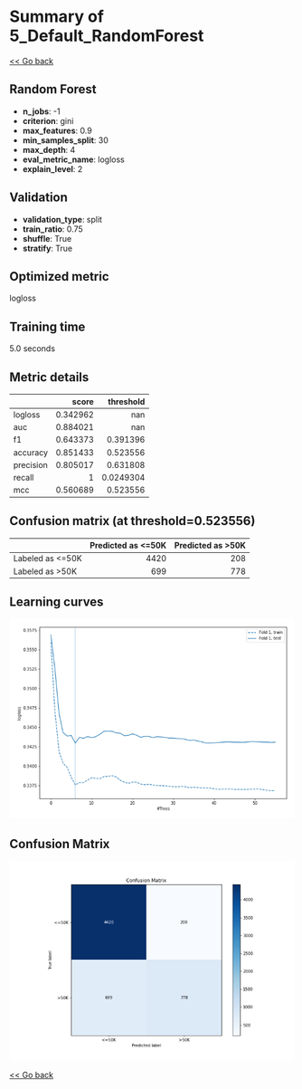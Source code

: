 # Summary of 5_Default_RandomForest

[<< Go back](../README.md)


## Random Forest
- **n_jobs**: -1
- **criterion**: gini
- **max_features**: 0.9
- **min_samples_split**: 30
- **max_depth**: 4
- **eval_metric_name**: logloss
- **explain_level**: 2

## Validation
 - **validation_type**: split
 - **train_ratio**: 0.75
 - **shuffle**: True
 - **stratify**: True

## Optimized metric
logloss

## Training time

5.0 seconds

## Metric details
|           |    score |   threshold |
|:----------|---------:|------------:|
| logloss   | 0.342962 | nan         |
| auc       | 0.884021 | nan         |
| f1        | 0.643373 |   0.391396  |
| accuracy  | 0.851433 |   0.523556  |
| precision | 0.805017 |   0.631808  |
| recall    | 1        |   0.0249304 |
| mcc       | 0.560689 |   0.523556  |


## Confusion matrix (at threshold=0.523556)
|                  |   Predicted as <=50K |   Predicted as >50K |
|:-----------------|---------------------:|--------------------:|
| Labeled as <=50K |                 4420 |                 208 |
| Labeled as >50K  |                  699 |                 778 |

## Learning curves
![Learning curves](learning_curves.png)
## Confusion Matrix

![Confusion Matrix](confusion_matrix.png)



[<< Go back](../README.md)
